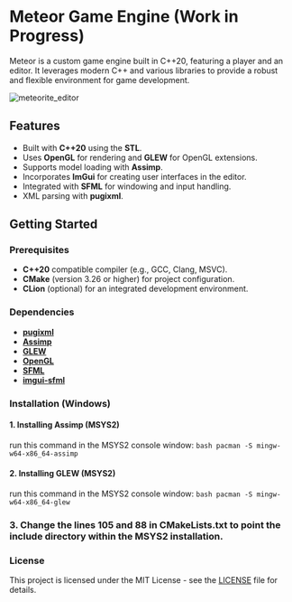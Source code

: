 
# Meteor Game Engine (Work in Progress)

Meteor is a custom game engine built in C++20, featuring a player and an editor. It leverages modern C++ and various libraries to provide a robust and flexible environment for game development.

![meteorite_editor]([](https://i.ibb.co/WSWkbc7/Screenshot-2025-02-13-131919.png))

## Features

- Built with **C++20** using the **STL**.
- Uses **OpenGL** for rendering and **GLEW** for OpenGL extensions.
- Supports model loading with **Assimp**.
- Incorporates **ImGui** for creating user interfaces in the editor.
- Integrated with **SFML** for windowing and input handling.
- XML parsing with **pugixml**.

## Getting Started

### Prerequisites

- **C++20** compatible compiler (e.g., GCC, Clang, MSVC).
- **CMake** (version 3.26 or higher) for project configuration.
- **CLion** (optional) for an integrated development environment.

### Dependencies

- [**pugixml**](https://pugixml.org/)
- [**Assimp**](https://github.com/assimp/assimp)
- [**GLEW**](http://glew.sourceforge.net/)
- [**OpenGL**](https://www.opengl.org/)
- [**SFML**](https://www.sfml-dev.org/)
- [**imgui-sfml**](https://github.com/SFML/imgui-sfml)

### Installation (Windows)

#### 1. Installing Assimp (MSYS2)

run this command in the MSYS2 console window: ```bash pacman -S mingw-w64-x86_64-assimp```

#### 2. Installing GLEW (MSYS2)

run this command in the MSYS2 console window: ```bash pacman -S mingw-w64-x86_64-glew```

### 3. Change the lines 105 and 88 in CMakeLists.txt to point the include directory within the MSYS2 installation.


### License
This project is licensed under the MIT License - see the [LICENSE](LICENSE) file for details.
